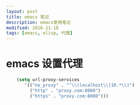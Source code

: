 ```yaml
---
layout: post
title: emacs 笔记
description: emacs使用笔记
modified: 2016-11-18
tags: [emacs, elisp, 代理] 
---
```


# emacs 设置代理 #
```lisp
    (setq url-proxy-services
       '(("no_proxy" . "^\\(localhost\\|10.*\\)")
         ("http" . "proxy.com:8080")
         ("https" . "proxy.com:8080")))
```
